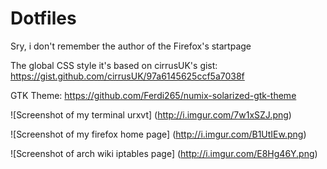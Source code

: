 # Dotfiles

Sry, i don't remember the author of the Firefox's startpage

The global CSS style it's based on cirrusUK's gist: https://gist.github.com/cirrusUK/97a6145625ccf5a7038f

GTK Theme: https://github.com/Ferdi265/numix-solarized-gtk-theme

![Screenshot of my terminal urxvt] (http://i.imgur.com/7w1xSZJ.png)

![Screenshot of my firefox home page] (http://i.imgur.com/B1UtIEw.png)

![Screenshot of arch wiki iptables page] (http://i.imgur.com/E8Hg46Y.png)
